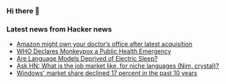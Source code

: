 ### Hi there 👋

<!--
**arashid-sh/arashid-sh** is a ✨ _special_ ✨ repository because its `README.md` (this file) appears on your GitHub profile.

Here are some ideas to get you started:

- 🔭 I’m currently working on ...
- 🌱 I’m currently learning ...
- 👯 I’m looking to collaborate on ...
- 🤔 I’m looking for help with ...
- 💬 Ask me about ...
- 📫 How to reach me: ...
- 😄 Pronouns: ...
- ⚡ Fun fact: ...
-->

### Latest news from Hacker news
<!-- BLOG-POST-LIST:START -->
- [Amazon might own your doctor’s office after latest acquisition](https://arstechnica.com/tech-policy/2022/07/amazon-might-own-your-doctors-office-after-latest-acquisition/)
- [WHO Declares Monkeypox a Public Health Emergency](https://www.statnews.com/2022/07/23/who-declares-monkeypox-outbreak-a-public-health-emergency/)
- [Are Language Models Deprived of Electric Sleep?](https://blog.cbs.dk/inframethodology/?p=5386)
- [Ask HN: What is the job market like, for niche languages &lpar;Nim, crystal&rpar;?](https://news.ycombinator.com/item?id=32202798)
- [Windows&#39; market share declined 17 percent in the past 10 years](https://stockapps.com/blog/microsofts-windows-os-loses-17-of-its-market-share-in-the-last-10-years/)
<!-- BLOG-POST-LIST:END -->

